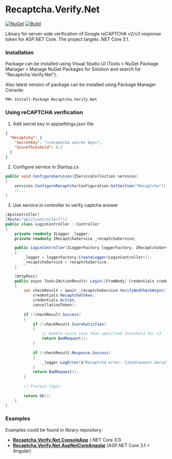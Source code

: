 # Recaptcha.Verify.Net
[![NuGet](https://img.shields.io/nuget/v/Recaptcha.Verify.Net.svg)](https://www.nuget.org/packages/Recaptcha.Verify.Net) [![Build](https://github.com/vese/Recaptcha.Verify.Net/actions/workflows/build.yml/badge.svg?branch=master&event=push)](https://github.com/vese/Recaptcha.Verify.Net/actions/workflows/build.yml)

Library for server-side verification of Google reCAPTCHA v2/v3 response token for ASP.NET Core. The project targets .NET Core 3.1.

### Installation
Package can be installed using Visual Studio UI (Tools > NuGet Package Manager > Manage NuGet Packages for Solution and search for "Recaptcha.Verify.Net").

Also latest version of package can be installed using Package Manager Console:
```
PM> Install-Package Recaptcha.Verify.Net
```

### Using reCAPTCHA verification
1. Add secret key in appsettings.json file
```json
{
  "Recaptcha": {
    "SecretKey": "<recaptcha secret key>",
    "ScoreThreshold": 0.5
  }
}
```
2. Configure service in Startup.cs
```csharp
public void ConfigureServices(IServiceCollection services)
{
    services.ConfigureRecaptcha(Configuration.GetSection("Recaptcha"));
    //...
}
```
3. Use service in controller to verify captcha answer
```csharp
[ApiController]
[Route("api/[controller]")]
public class LoginController : Controller
{
    private readonly ILogger _logger;
    private readonly IRecaptchaService _recaptchaService;

    public LoginController(ILoggerFactory loggerFactory, IRecaptchaService recaptchaService)
    {
        _logger = loggerFactory.CreateLogger<LoginController>();
        _recaptchaService = recaptchaService;
    }

    [HttpPost]
    public async Task<IActionResult> Login([FromBody] Credentials credentials, CancellationToken cancellationToken)
    {
        var checkResult = await _recaptchaService.VerifyAndCheckAsync(
            credentials.RecaptchaToken,
            credentials.Action,
            cancellationToken);
        
        if (!checkResult.Success)
        {
            if (!checkResult.ScoreSatisfies)
            {
                // Handle score less than specified threshold for v3
                return BadRequest();
            }
        
            if (!checkResult.Response.Success)
            {
                _logger.LogError($"Recaptcha error: {JsonConvert.SerializeObject(checkResult.Response.ErrorCodes)}");
            }
            return BadRequest();
        }
        
        // Process login
        
        return Ok();
    }
}
```
### Examples
Examples could be found in library repository:
- [**Recaptcha.Verify.Net.ConsoleApp**](https://github.com/vese/Recaptcha.Verify.Net/blob/master/examples/Recaptcha.Verify.Net.ConsoleApp/Program.cs "Link") (.NET Core 3.1)
- [**Recaptcha.Verify.Net.AspNetCoreAngular**](https://github.com/vese/Recaptcha.Verify.Net/blob/master/examples/Recaptcha.Verify.Net.AspNetCoreAngular/Controllers/LoginController.cs "Link") (ASP.NET Core 3.1 + Angular)
